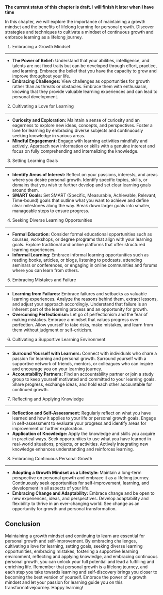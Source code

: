 **The current status of this chapter is draft. I will finish it later when I have time**

In this chapter, we will explore the importance of maintaining a growth mindset and the benefits of lifelong learning for personal growth. Discover strategies and techniques to cultivate a mindset of continuous growth and embrace learning as a lifelong journey.

1. Embracing a Growth Mindset
-----------------------------

* **The Power of Belief:** Understand that your abilities, intelligence, and talents are not fixed traits but can be developed through effort, practice, and learning. Embrace the belief that you have the capacity to grow and improve throughout your life.
* **Embracing Challenges:** View challenges as opportunities for growth rather than as threats or obstacles. Embrace them with enthusiasm, knowing that they provide valuable learning experiences and can lead to personal development.

2. Cultivating a Love for Learning
----------------------------------

* **Curiosity and Exploration:** Maintain a sense of curiosity and an eagerness to explore new ideas, concepts, and perspectives. Foster a love for learning by embracing diverse subjects and continuously seeking knowledge in various areas.
* **Mindful Engagement:** Engage with learning activities mindfully and actively. Approach new information or skills with a genuine interest and focus on fully comprehending and internalizing the knowledge.

3. Setting Learning Goals
-------------------------

* **Identify Areas of Interest:** Reflect on your passions, interests, and areas where you desire personal growth. Identify specific topics, skills, or domains that you wish to further develop and set clear learning goals around them.
* **SMART Goals:** Set SMART (Specific, Measurable, Achievable, Relevant, Time-bound) goals that outline what you want to achieve and define clear milestones along the way. Break down larger goals into smaller, manageable steps to ensure progress.

4. Seeking Diverse Learning Opportunities
-----------------------------------------

* **Formal Education:** Consider formal educational opportunities such as courses, workshops, or degree programs that align with your learning goals. Explore traditional and online platforms that offer structured learning experiences.
* **Informal Learning:** Embrace informal learning opportunities such as reading books, articles, or blogs, listening to podcasts, attending seminars or conferences, or engaging in online communities and forums where you can learn from others.

5. Embracing Mistakes and Failure
---------------------------------

* **Learning from Failures:** Embrace failures and setbacks as valuable learning experiences. Analyze the reasons behind them, extract lessons, and adjust your approach accordingly. Understand that failure is an inherent part of the learning process and an opportunity for growth.
* **Overcoming Perfectionism:** Let go of perfectionism and the fear of making mistakes. Embrace a mindset that values progress over perfection. Allow yourself to take risks, make mistakes, and learn from them without judgment or self-criticism.

6. Cultivating a Supportive Learning Environment
------------------------------------------------

* **Surround Yourself with Learners:** Connect with individuals who share a passion for learning and personal growth. Surround yourself with a supportive network of friends, mentors, or colleagues who can inspire and encourage you on your learning journey.
* **Accountability Partners:** Find an accountability partner or join a study group to keep yourself motivated and committed to your learning goals. Share progress, exchange ideas, and hold each other accountable for continued growth.

7. Reflecting and Applying Knowledge
------------------------------------

* **Reflection and Self-Assessment:** Regularly reflect on what you have learned and how it applies to your life or personal growth goals. Engage in self-assessment to evaluate your progress and identify areas for improvement or further exploration.
* **Application of Knowledge:** Apply the knowledge and skills you acquire in practical ways. Seek opportunities to use what you have learned in real-world situations, projects, or activities. Actively integrating new knowledge enhances understanding and reinforces learning.

8. Embracing Continuous Personal Growth
---------------------------------------

* **Adopting a Growth Mindset as a Lifestyle:** Maintain a long-term perspective on personal growth and embrace it as a lifelong journey. Continuously seek opportunities for self-improvement, learning, and development in all aspects of your life.
* **Embracing Change and Adaptability:** Embrace change and be open to new experiences, ideas, and perspectives. Develop adaptability and flexibility to thrive in an ever-changing world. See change as an opportunity for growth and personal transformation.

Conclusion
----------

Maintaining a growth mindset and continuing to learn are essential for personal growth and self-improvement. By embracing challenges, cultivating a love for learning, setting goals, seeking diverse learning opportunities, embracing mistakes, fostering a supportive learning environment, reflecting and applying knowledge, and embracing continuous personal growth, you can unlock your full potential and lead a fulfilling and enriching life. Remember that personal growth is a lifelong journey, and each step you take towards learning and self-discovery brings you closer to becoming the best version of yourself. Embrace the power of a growth mindset and let your passion for learning guide you on this transformativejourney. Happy learning!
